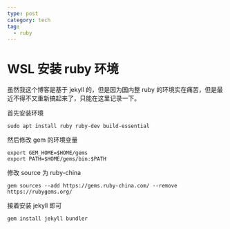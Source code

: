 ```yaml
---
type: post
category: tech
tag:
  - ruby
---
```


# WSL 安装 ruby 环境

虽然我这个博客是基于 jekyll 的，但是因为国内整 ruby 的环境实在痛苦，但是最近不得不又重新搞起来了，只能在这里记录一下。

首先安装环境

```shell
sudo apt install ruby ruby-dev build-essential
```

然后修改 gem 的环境变量

```shell
export GEM_HOME=$HOME/gems
export PATH=$HOME/gems/bin:$PATH
```

修改 source 为 ruby-china

```shell
gem sources --add https://gems.ruby-china.com/ --remove https://rubygems.org/
```

接着安装 jekyll 即可

```shell
gem install jekyll bundler
```
